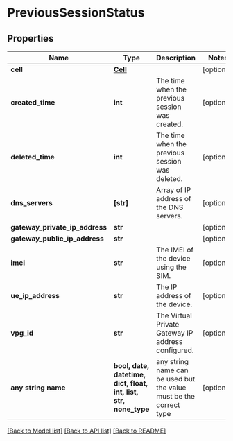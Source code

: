 # PreviousSessionStatus


## Properties
Name | Type | Description | Notes
------------ | ------------- | ------------- | -------------
**cell** | [**Cell**](Cell.md) |  | [optional] 
**created_time** | **int** | The time when the previous session was created. | [optional] 
**deleted_time** | **int** | The time when the previous session was deleted. | [optional] 
**dns_servers** | **[str]** | Array of IP address of the DNS servers. | [optional] 
**gateway_private_ip_address** | **str** |  | [optional] 
**gateway_public_ip_address** | **str** |  | [optional] 
**imei** | **str** | The IMEI of the device using the SIM. | [optional] 
**ue_ip_address** | **str** | The IP address of the device. | [optional] 
**vpg_id** | **str** | The Virtual Private Gateway IP address configured. | [optional] 
**any string name** | **bool, date, datetime, dict, float, int, list, str, none_type** | any string name can be used but the value must be the correct type | [optional]

[[Back to Model list]](../README.md#documentation-for-models) [[Back to API list]](../README.md#documentation-for-api-endpoints) [[Back to README]](../README.md)


